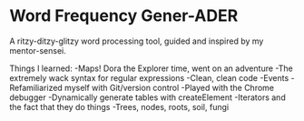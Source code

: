 # Word Frequency Gener-ADER
A ritzy-ditzy-glitzy word processing tool, guided and inspired by my mentor-sensei.

Things I learned: 
-Maps! Dora the Explorer time, went on an adventure
-The extremely wack syntax for regular expressions
-Clean, clean code
-Events
-Refamiliarized myself with Git/version control
-Played with the Chrome debugger
-Dynamically generate tables with createElement
-Iterators and the fact that they do things
-Trees, nodes, roots, soil, fungi
